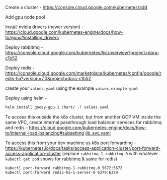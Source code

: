 Create a cluster - https://console.cloud.google.com/kubernetes/add

Add gpu node pool

Install nvidia drivers (newer version) - https://cloud.google.com/kubernetes-engine/docs/how-to/gpus#installing_drivers

Deploy rabbitmq - https://console.cloud.google.com/kubernetes/list/overview?project=dara-c1b52

Deploy redis - https://console.cloud.google.com/marketplace/kubernetes/config/google/redis-ha?version=7.0&project=dara-c1b52

create your `values.yaml` using the example `values.example.yaml`

Deploy using helm - 
```bash
helm install gooey-gpu-1 chart/ -f values.yaml
```

To access this outside the k8s cluster, but from another GCP VM inside the same VPC, 
create internal passthrough load balancer services for rabbitmq and redis - https://cloud.google.com/kubernetes-engine/docs/how-to/internal-load-balancing#subsetting
[ilb_svc.yaml](/k8s/ilb_svc.yaml)

To access this from your dev machine us k8s port forwarding - https://kubernetes.io/docs/tasks/access-application-cluster/port-forward-access-application-cluster
(replace `rabbitmq-1-rabbitmq-0` with whatever `kubectl get pod` shows for rabbitmq & same for redis)
```
kubectl port-forward rabbitmq-1-rabbitmq-0 5672:5672
kubectl port-forward redis-ha-1-server-0 6379:6379
```
